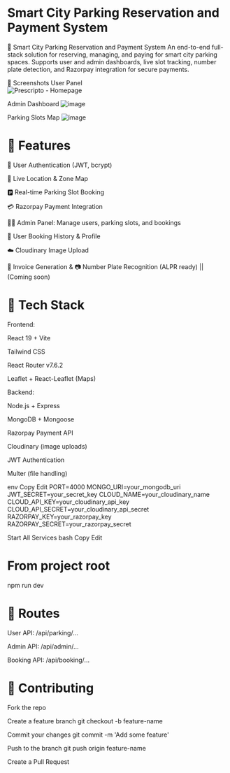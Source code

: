 # Smart City Parking Reservation and Payment System
🚗 Smart City Parking Reservation and Payment System
An end-to-end full-stack solution for reserving, managing, and paying for smart city parking spaces. Supports user and admin dashboards, live slot tracking, number plate detection, and Razorpay integration for secure payments.

📸 Screenshots
User Panel		 
![Prescripto - Homepage](https://github.com/user-attachments/assets/23572615-f471-4e58-a549-59121d103c26)

Admin Dashboard
![image](https://github.com/user-attachments/assets/59e71ef2-efca-4fba-b498-7d62b4341db1)

Parking Slots Map
![image](https://github.com/user-attachments/assets/ced43ab3-484c-4f02-a3b4-dbd23f528248)

# 🚀 Features
🔐 User Authentication (JWT, bcrypt)

📍 Live Location & Zone Map

🅿️ Real-time Parking Slot Booking

💳 Razorpay Payment Integration

🧑‍💼 Admin Panel: Manage users, parking slots, and bookings

📄 User Booking History & Profile

☁️ Cloudinary Image Upload

🧾 Invoice Generation & 📷 Number Plate Recognition (ALPR ready) || (Coming soon)

# 🧰 Tech Stack
Frontend:

React 19 + Vite

Tailwind CSS

React Router v7.6.2

Leaflet + React-Leaflet (Maps)

Backend:

Node.js + Express

MongoDB + Mongoose

Razorpay Payment API

Cloudinary (image uploads)

JWT Authentication

Multer (file handling)

env
Copy
Edit
PORT=4000
MONGO_URI=your_mongodb_uri
JWT_SECRET=your_secret_key
CLOUD_NAME=your_cloudinary_name
CLOUD_API_KEY=your_cloudinary_api_key
CLOUD_API_SECRET=your_cloudinary_api_secret
RAZORPAY_KEY=your_razorpay_key
RAZORPAY_SECRET=your_razorpay_secret

 Start All Services
bash
Copy
Edit
# From project root
npm run dev

# 🔑 Routes
User API: /api/parking/...

Admin API: /api/admin/...

Booking API: /api/booking/...

# 🤝 Contributing
Fork the repo

Create a feature branch git checkout -b feature-name

Commit your changes git commit -m 'Add some feature'

Push to the branch git push origin feature-name

Create a Pull Request
